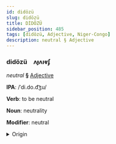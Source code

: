 ```yaml
---
id: didözü
slug: didözü
title: DİDÖZÜ
sidebar_position: 485
tags: [didözü, Adjective, Niger-Congo]
description: neutral § Adjective
---
```


### didözü&emsp;<span kind="abugida">ʌɟʌıⱴʄ</span>

*neutral* **§** [Adjective](../../tags/Adjective)

**IPA**: /ˈdi.do.d͡ʒu/

**Verb**: to be neutral

**Noun**: neutrality

**Modifier**: neutral

<details>
    <summary>Origin</summary>
    Yoruba didoju /di.do.d͡ʒu/<br/>
    <em>Niger-Congo Language Family</em>
</details>